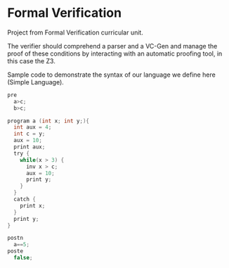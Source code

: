 # Formal Verification
Project from Formal Verification curricular unit.

The verifier should comprehend a parser and a VC-Gen and manage the proof of these conditions by interacting with an automatic proofing tool, in this case the Z3.

Sample code to demonstrate the syntax of our language we define here (Simple Language).

```C
pre
  a>c;
  b>c;

program a (int x; int y;){
  int aux = 4;
  int c = y;
  aux = 10;
  print aux;
  try {
    while(x > 3) {
      inv x > c;
      aux = 10;
      print y;
    }
  }
  catch {
    print x;
  }
  print y;
}

postn
  a==5;
poste
  false; 
```
